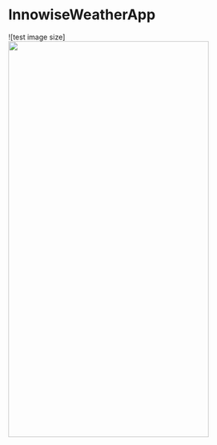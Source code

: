 # InnowiseWeatherApp


![test image size]<img src="https://user-images.githubusercontent.com/83066475/139289079-1faae474-2223-4a86-8aaa-2657f9d9e9d1.jpeg" width="400" height="790">
